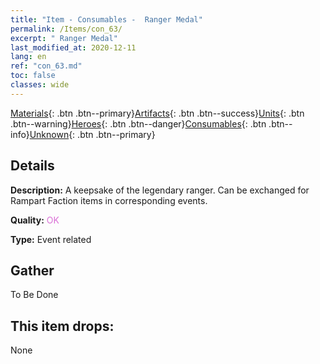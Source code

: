 ```yaml
---
title: "Item - Consumables -  Ranger Medal"
permalink: /Items/con_63/
excerpt: " Ranger Medal"
last_modified_at: 2020-12-11
lang: en
ref: "con_63.md"
toc: false
classes: wide
---
```

 [Materials](/Items/){: .btn .btn--primary}[Artifacts](/Items/Artifacts/){: .btn .btn--success}[Units](/Items/Units/){: .btn .btn--warning}[Heroes](/Items/Heroes/){: .btn .btn--danger}[Consumables](/Items/Consumables/){: .btn .btn--info}[Unknown](/Items/Unknown/){: .btn .btn--primary}

## Details
 **Description:** A keepsake of the legendary ranger. Can be exchanged for Rampart Faction items in corresponding events.

 **Quality:** <span style="color: #DA70D6">OK</span>

 **Type:** Event related

## Gather

  To Be Done

## This item drops:

  None

